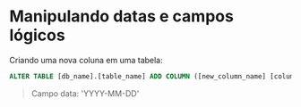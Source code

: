 # Manipulando datas e campos lógicos

Criando uma nova coluna em uma tabela:
```SQL
ALTER TABLE [db_name].[table_name] ADD COLUMN ([new_column_name] [column_type]);
```

> Campo data: 'YYYY-MM-DD'